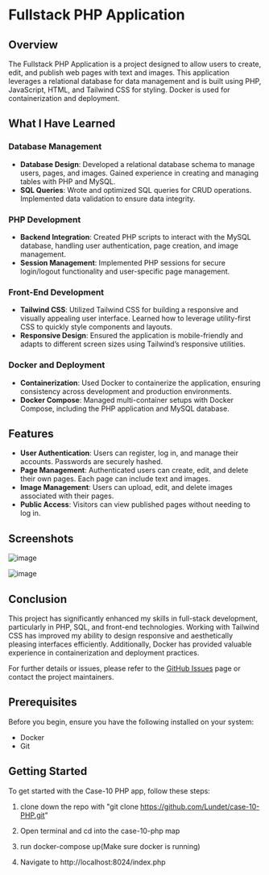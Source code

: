 # Fullstack PHP Application

## Overview

The Fullstack PHP Application is a project designed to allow users to create, edit, and publish web pages with text and images. This application leverages a relational database for data management and is built using PHP, JavaScript, HTML, and Tailwind CSS for styling. Docker is used for containerization and deployment.

## What I Have Learned

### **Database Management**

- **Database Design**: Developed a relational database schema to manage users, pages, and images. Gained experience in creating and managing tables with PHP and MySQL.
- **SQL Queries**: Wrote and optimized SQL queries for CRUD operations. Implemented data validation to ensure data integrity.

### **PHP Development**

- **Backend Integration**: Created PHP scripts to interact with the MySQL database, handling user authentication, page creation, and image management.
- **Session Management**: Implemented PHP sessions for secure login/logout functionality and user-specific page management.

### **Front-End Development**

- **Tailwind CSS**: Utilized Tailwind CSS for building a responsive and visually appealing user interface. Learned how to leverage utility-first CSS to quickly style components and layouts.
- **Responsive Design**: Ensured the application is mobile-friendly and adapts to different screen sizes using Tailwind’s responsive utilities.

### **Docker and Deployment**

- **Containerization**: Used Docker to containerize the application, ensuring consistency across development and production environments.
- **Docker Compose**: Managed multi-container setups with Docker Compose, including the PHP application and MySQL database.

## Features

- **User Authentication**: Users can register, log in, and manage their accounts. Passwords are securely hashed.
- **Page Management**: Authenticated users can create, edit, and delete their own pages. Each page can include text and images.
- **Image Management**: Users can upload, edit, and delete images associated with their pages.
- **Public Access**: Visitors can view published pages without needing to log in.

## Screenshots

![image](https://github.com/user-attachments/assets/872cdedd-a669-43df-ada2-1eceed0543c6)

![image](https://github.com/user-attachments/assets/8856ccb9-4f46-42f0-9473-c760927a1220)



## Conclusion

This project has significantly enhanced my skills in full-stack development, particularly in PHP, SQL, and front-end technologies. Working with Tailwind CSS has improved my ability to design responsive and aesthetically pleasing interfaces efficiently. Additionally, Docker has provided valuable experience in containerization and deployment practices.

For further details or issues, please refer to the [GitHub Issues](https://github.com/your-username/fullstack-php/issues) page or contact the project maintainers.



## Prerequisites

Before you begin, ensure you have the following installed on your system:

- Docker
- Git

## Getting Started

To get started with the Case-10 PHP app, follow these steps:

1. clone down the repo with "git clone https://github.com/Lundet/case-10-PHP.git"

2. Open terminal and cd into the case-10-php map

3. run docker-compose up(Make sure docker is running)

4. Navigate to http://localhost:8024/index.php



